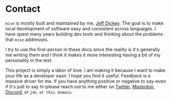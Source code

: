 # Contact

`mise` is mostly built and maintained by me, [Jeff Dickey](https://jdx.dev). The goal is
to make local development of software easy and consistent across languages. I
have spent many years building dev tools and thinking about the problems that `mise`
addresses.

I try to use the first-person in these docs since the reality is it's generally me
writing them and I think it makes it more interesting having a bit of my personality
in the text.

This project is simply a labor of love. I am making it because I want to make
your life as a developer easir. I hope you find it useful. Feedback is a massive
driver for me. If you have anything positive or negative to say-even if it's just
to say hi-please reach out to me either on [Twitter](https://twitter.com/jdxcode),
[Mastodon](https://fosstodon.org/@jdx), [Discord](https://discord.gg/UBa7pJUN7Z),
or `jdx at this domain`.


